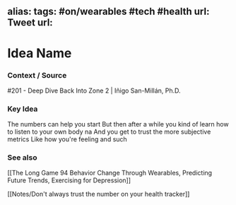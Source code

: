alias: 
tags:  #on/wearables #tech #health
url: 
Tweet url: 
---
# Idea Name

### Context / Source
#201 - Deep Dive Back Into Zone 2 | Iñigo San-Millán, Ph.D.

### Key Idea

The numbers can help you start
But then after a while you kind of learn how to listen to your own body na
And you get to trust the more subjective metrics
Like how you're feeling and such

### See also
[[The Long Game 94 Behavior Change Through Wearables, Predicting Future Trends, Exercising for Depression]]

[[Notes/Don't always trust the number on your health tracker]]